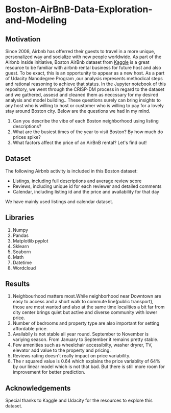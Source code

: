 # Boston-AirBnB-Data-Exploration-and-Modeling
## Motivation
Since 2008, Airbnb has offerred their guests to travel in a more unique, personalized way and socialize with new people worldwide. As part of the Airbnb Inside initiative, Boston AirBnb dataset from [Kaggle](https://www.kaggle.com/airbnb/boston) is a great resource to be familiar with airbnb rental business for future host and also guest. To be exact, this is an opportunity to appear as a new host. As a part of Udacity Nanodegree Program ,our analysis represents methodical steps and rational reasoning to achieve that status. In the Jupyter notebook of this repository, we went through the CRISP-DM process in regard to the dataset and we gathered, assesd and cleaned them as neccssary for my desired analysis and model building.. These questions surely can bring insights to any host who is willing to host or customer who is willing to pay for a lovely stay around Boston city. Below are the questions we had in my mind.

1. Can you describe the vibe of each Boston neighborhood using listing descriptions?
2. What are the busiest times of the year to visit Boston? By how much do prices spike?
3. What factors affect the price of an AirBnB rental? Let's find out!

## Dataset
The following Airbnb activity is included in this Boston dataset:

* Listings, including full descriptions and average review score
* Reviews, including unique id for each reviewer and detailed comments
* Calendar, including listing id and the price and availability for that day

We have mainly used listings and calendar dataset.

## Libraries
1. Numpy
2. Pandas
3. Matplotlib pyplot
4. Sklearn
5. Seaborn
6. Math
7. Datetime
8. Wordcloud

## Results
1. Neighbourhood matters most.While neighborhood near Downtown are easy to access and a short walk to commute line(public transport), those are most wanted and also at the same time localities a bit far from city center brings quiet but active and diverse community with lower price.
2. Number of bedrooms and property type are also important for setting affordable price.
3. Availabily is not stable all year round. September to November is variying season. From January to September it remains pretty stable.
4. Few amenities such as wheelchair accessibilty, washer dryrer, TV, elevator add value to the property and pricing.
5. Reviews rating doesn't really impact on price variability.
6. The r squared value is 0.64 which explains the price variablity of 64% by our linear model which is not that bad. But there is still more room for improvement for better prediction.

## Acknowledgements
Special thanks to Kaggle and Udacity for the resources to explore this dataset.


